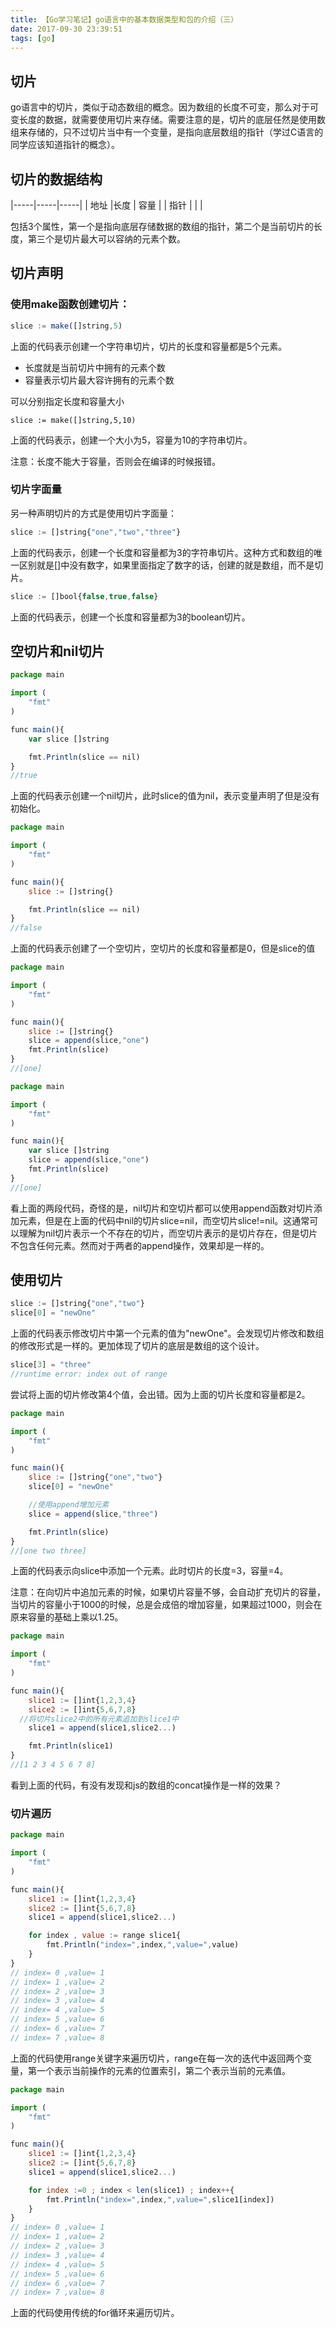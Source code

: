 ```yaml
---
title: 【Go学习笔记】go语言中的基本数据类型和包的介绍（三）
date: 2017-09-30 23:39:51
tags: [go]
---
```


## 切片
go语言中的切片，类似于动态数组的概念。因为数组的长度不可变，那么对于可变长度的数据，就需要使用切片来存储。需要注意的是，切片的底层任然是使用数组来存储的，只不过切片当中有一个变量，是指向底层数组的指针（学过C语言的同学应该知道指针的概念）。

<!-- more -->

## 切片的数据结构
|-----|-----|-----|
| 地址 |长度 | 容量 |
| 指针 |    |     |

包括3个属性，第一个是指向底层存储数据的数组的指针，第二个是当前切片的长度，第三个是切片最大可以容纳的元素个数。

## 切片声明

### 使用make函数创建切片：
```js
slice := make([]string,5)
```
上面的代码表示创建一个字符串切片，切片的长度和容量都是5个元素。

* 长度就是当前切片中拥有的元素个数
* 容量表示切片最大容许拥有的元素个数

可以分别指定长度和容量大小
```
slice := make([]string,5,10)
```
上面的代码表示，创建一个大小为5，容量为10的字符串切片。

注意：长度不能大于容量，否则会在编译的时候报错。


### 切片字面量
另一种声明切片的方式是使用切片字面量：

```js
slice := []string{"one","two","three"}
```

上面的代码表示，创建一个长度和容量都为3的字符串切片。这种方式和数组的唯一区别就是[]中没有数字，如果里面指定了数字的话，创建的就是数组，而不是切片。

```js
slice := []bool{false,true,false}
```
上面的代码表示，创建一个长度和容量都为3的boolean切片。

## 空切片和nil切片
```js
package main

import (
	"fmt"
)

func main(){
	var slice []string

	fmt.Println(slice == nil)
}
//true
```
上面的代码表示创建一个nil切片，此时slice的值为nil，表示变量声明了但是没有初始化。

```js
package main

import (
	"fmt"
)

func main(){
	slice := []string{}

	fmt.Println(slice == nil)
}
//false
```
上面的代码表示创建了一个空切片，空切片的长度和容量都是0，但是slice的值

```js
package main

import (
	"fmt"
)

func main(){
	slice := []string{}
	slice = append(slice,"one")
	fmt.Println(slice)
}
//[one]
```

```js
package main

import (
	"fmt"
)

func main(){
	var slice []string
	slice = append(slice,"one")
	fmt.Println(slice)
}
//[one]
```

看上面的两段代码，奇怪的是，nil切片和空切片都可以使用append函数对切片添加元素，但是在上面的代码中nil的切片slice=nil，而空切片slice!=nil。这通常可以理解为nil切片表示一个不存在的切片，而空切片表示的是切片存在，但是切片不包含任何元素。然而对于两者的append操作，效果却是一样的。

## 使用切片
```js
slice := []string{"one","two"}
slice[0] = "newOne"
```

上面的代码表示修改切片中第一个元素的值为"newOne"。会发现切片修改和数组的修改形式是一样的。更加体现了切片的底层是数组的这个设计。

```js
slice[3] = "three"
//runtime error: index out of range
```
尝试将上面的切片修改第4个值，会出错。因为上面的切片长度和容量都是2。


```js
package main

import (
	"fmt"
)

func main(){
	slice := []string{"one","two"}
	slice[0] = "newOne"

	//使用append增加元素
	slice = append(slice,"three")

	fmt.Println(slice)
}
//[one two three]
```

上面的代码表示向slice中添加一个元素。此时切片的长度=3，容量=4。

注意：在向切片中追加元素的时候，如果切片容量不够，会自动扩充切片的容量，当切片的容量小于1000的时候，总是会成倍的增加容量，如果超过1000，则会在原来容量的基础上乘以1.25。

```js
package main

import (
	"fmt"
)

func main(){
	slice1 := []int{1,2,3,4}
	slice2 := []int{5,6,7,8}
  //将切片slice2中的所有元素追加到slice1中
	slice1 = append(slice1,slice2...)

	fmt.Println(slice1)
}
//[1 2 3 4 5 6 7 8]
```

看到上面的代码，有没有发现和js的数组的concat操作是一样的效果？

### 切片遍历

```js
package main

import (
	"fmt"
)

func main(){
	slice1 := []int{1,2,3,4}
	slice2 := []int{5,6,7,8}
	slice1 = append(slice1,slice2...)

	for index , value := range slice1{
		fmt.Println("index=",index,",value=",value)
	}
}
// index= 0 ,value= 1
// index= 1 ,value= 2
// index= 2 ,value= 3
// index= 3 ,value= 4
// index= 4 ,value= 5
// index= 5 ,value= 6
// index= 6 ,value= 7
// index= 7 ,value= 8
```

上面的代码使用range关键字来遍历切片，range在每一次的迭代中返回两个变量，第一个表示当前操作的元素的位置索引，第二个表示当前的元素值。

```js
package main

import (
	"fmt"
)

func main(){
	slice1 := []int{1,2,3,4}
	slice2 := []int{5,6,7,8}
	slice1 = append(slice1,slice2...)

	for index :=0 ; index < len(slice1) ; index++{
		fmt.Println("index=",index,",value=",slice1[index])
	}
}
// index= 0 ,value= 1
// index= 1 ,value= 2
// index= 2 ,value= 3
// index= 3 ,value= 4
// index= 4 ,value= 5
// index= 5 ,value= 6
// index= 6 ,value= 7
// index= 7 ,value= 8
```

上面的代码使用传统的for循环来遍历切片。

